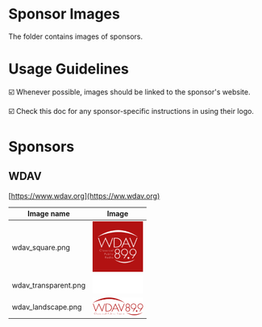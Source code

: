 # Sponsor Images

The folder contains images of sponsors.

# Usage Guidelines

☑️ Whenever possible, images should be linked to the sponsor's website.

☑️ Check this doc for any sponsor-specific instructions in using their logo.

# Sponsors

## WDAV

[https://www.wdav.org](https://ww.wdav.org)

Image name | Image
---------------------------- | ----------------------------------
wdav_square.png | <img src="./wdav_square.png" width="100">
wdav_transparent.png | <img src="./wdav_transparent.png" width="100">
wdav_landscape.png | <img src="./wdav_landscape.png" width="100">

